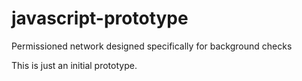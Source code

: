 # javascript-prototype
Permissioned network designed specifically for background checks

This is just an initial prototype.
